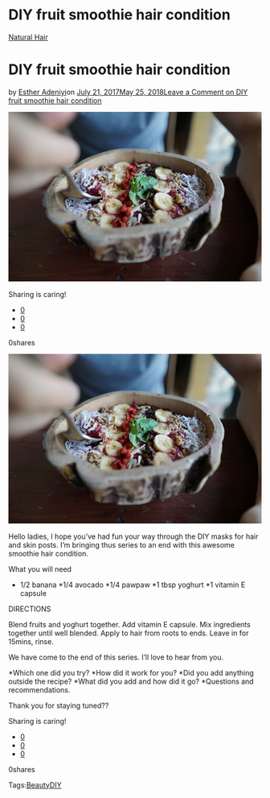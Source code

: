# DIY fruit smoothie hair condition

[Natural Hair](https://estheradeniyi.com/category/natural-hair/)
# DIY fruit smoothie hair condition

by [Esther Adeniyi](https://estheradeniyi.com/author/esther-adeniyi/)on [July 21, 2017May 25, 2018](https://estheradeniyi.com/diy-fruit-smoothie-hair-condition/)[Leave a Comment on DIY fruit smoothie hair condition](https://estheradeniyi.com/diy-fruit-smoothie-hair-condition/#respond)

![](images\DIYfruitsmoothiehaircondition.jpg)

Sharing is caring!

- [0](https://www.facebook.com/sharer/sharer.php?u=https%3A%2F%2Festheradeniyi.com%2Fdiy-fruit-smoothie-hair-condition%2F&amp;t=DIY%20fruit%20smoothie%20hair%20condition)
- [0](https://twitter.com/intent/tweet?text=DIY%20fruit%20smoothie%20hair%20condition&amp;url=https%3A%2F%2Festheradeniyi.com%2Fdiy-fruit-smoothie-hair-condition%2F)
- [0](#)

0shares

[![DIY fruit smoothie hair condition](images\DIYfruitsmoothiehaircondition.jpg)](images\DIYfruitsmoothiehaircondition.jpg)

Hello ladies,
 I hope you&#x2019;ve had fun your way through the DIY masks for hair and skin posts. I&#x2019;m bringing thus series to an end with this awesome smoothie hair condition.

What you will need

* 1/2 banana
 *1/4 avocado
 *1/4 pawpaw
 *1 tbsp yoghurt
 *1 vitamin E capsule

DIRECTIONS

Blend fruits and yoghurt together. Add vitamin E capsule. Mix ingredients together until well blended. Apply to hair from roots to ends. Leave in for 15mins, rinse.

We have come to the end of this series. I&#x2019;ll love to hear from you.

*Which one did you try?
 *How did it work for you?
 *Did you add anything outside the recipe?
 *What did you add and how did it go?
 *Questions and recommendations.

Thank you for staying tuned??

Sharing is caring!

- [0](https://www.facebook.com/sharer/sharer.php?u=https%3A%2F%2Festheradeniyi.com%2Fdiy-fruit-smoothie-hair-condition%2F&amp;t=DIY%20fruit%20smoothie%20hair%20condition)
- [0](https://twitter.com/intent/tweet?text=DIY%20fruit%20smoothie%20hair%20condition&amp;url=https%3A%2F%2Festheradeniyi.com%2Fdiy-fruit-smoothie-hair-condition%2F)
- [0](#)

0shares

Tags:[Beauty](https://estheradeniyi.com/tag/beauty/)[DIY](https://estheradeniyi.com/tag/diy/)